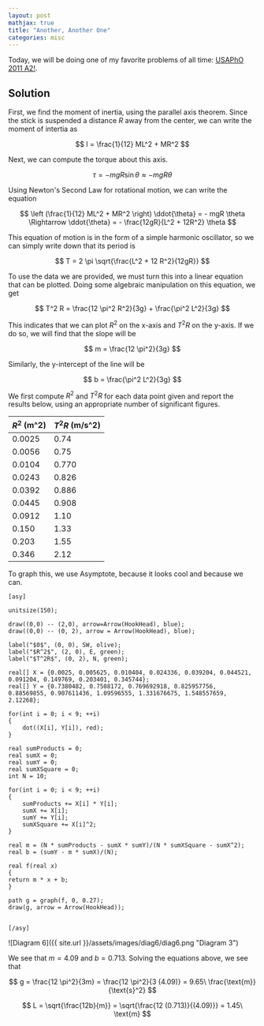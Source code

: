 ```yaml
---
layout: post
mathjax: true
title: "Another, Another One"
categories: misc
---
```


Today, we will be doing one of my favorite problems of all time: [USAPhO 2011 A2!](https://aapt.org/physicsteam/2019/upload/USAPhO-2011.pdf).

## Solution

First, we find the moment of inertia, using the parallel axis theorem.
Since the stick is suspended a distance $R$ away from the center, we can write the moment of intertia as

$$
I = \frac{1}{12} ML^2 + MR^2
$$

Next, we can compute the torque about this axis.

$$
\tau = -mgR \sin{\theta} \approx -mgR \theta
$$

Using Newton's Second Law for rotational motion, we can write the equation

$$
\left (\frac{1}{12} ML^2 + MR^2 \right) \ddot{\theta} = - mgR \theta \Rightarrow \ddot{\theta} = - \frac{12gR}{L^2 + 12R^2} \theta
$$

This equation of motion is in the form of a simple harmonic oscillator, so we can simply write down that its period is

$$
T = 2 \pi \sqrt{\frac{L^2 + 12 R^2}{12gR}}
$$

To use the data we are provided, we must turn this into a linear equation that can be plotted.
Doing some algebraic manipulation on this equation, we get

$$
T^2 R = \frac{12 \pi^2 R^2}{3g} + \frac{\pi^2 L^2}{3g}
$$

This indicates that we can plot $R^2$ on the x-axis and $T^2 R$ on the y-axis.
If we do so, we will find that the slope will be

$$
m = \frac{12 \pi^2}{3g}
$$

Similarly, the y-intercept of the line will be

$$
b = \frac{\pi^2 L^2}{3g}
$$

We first compute $R^2$ and $T^2 R$ for each data point given and report the results below, using an appropriate number of significant figures.

| $R^2$ (m^2) | $T^2 R$ (m/s^2) |
| ------|-------- |
|0.0025|0.74|
|0.0056|0.75|
|0.0104|0.770|
|0.0243|0.826|
|0.0392|0.886|
|0.0445|0.908|
|0.0912|1.10|
|0.150|1.33|
|0.203|1.55|
|0.346|2.12|

To graph this, we use Asymptote, because it looks cool and because we can.

```Asymptote
[asy]

unitsize(150);

draw((0,0) -- (2,0), arrow=Arrow(HookHead), blue);
draw((0,0) -- (0, 2), arrow = Arrow(HookHead), blue);

label("$0$", (0, 0), SW, olive);
label("$R^2$", (2, 0), E, green);
label("$T^2R$", (0, 2), N, green);

real[] X = {0.0025, 0.005625, 0.010404, 0.024336, 0.039204, 0.044521, 0.091204, 0.149769, 0.203401, 0.345744};
real[] Y = {0.7380482, 0.7508172, 0.769692918, 0.825957756, 0.88569855, 0.907611436, 1.09596555, 1.331676675, 1.548557659, 2.12268};

for(int i = 0; i < 9; ++i)
{
    dot((X[i], Y[i]), red);
}

real sumProducts = 0;
real sumX = 0;
real sumY = 0;
real sumXSquare = 0;
int N = 10;

for(int i = 0; i < 9; ++i)
{
    sumProducts += X[i] * Y[i];
    sumX += X[i];
    sumY += Y[i];
    sumXSquare += X[i]^2;
}

real m = (N * sumProducts - sumX * sumY)/(N * sumXSquare - sumX^2);
real b = (sumY - m * sumX)/(N);

real f(real x)
{
return m * x + b;
}

path g = graph(f, 0, 0.27);
draw(g, arrow = Arrow(HookHead));


[/asy]

```

![Diagram 6]({{ site.url }}/assets/images/diag6/diag6.png "Diagram 3")

We see that $m = 4.09$ and $b = 0.713$.
Solving the equations above, we see that

$$
g = \frac{12 \pi^2}{3m} = \frac{12 \pi^2}{3 (4.09)} = 9.65\ \frac{\text{m}}{\text{s}^2}
$$

$$
L = \sqrt{\frac{12b}{m}} = \sqrt{\frac{12 (0.713)}{(4.09)}} = 1.45\ \text{m}
$$
